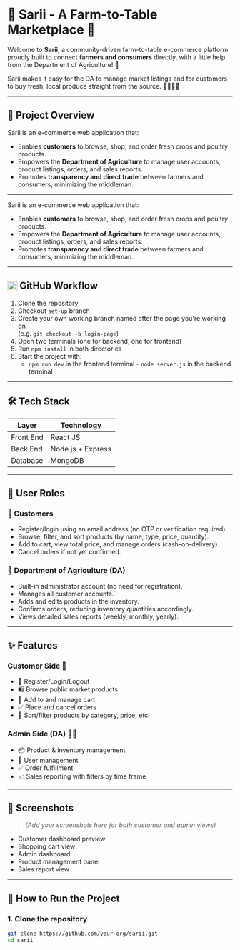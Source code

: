 # 🌾 Sarii - A Farm-to-Table Marketplace 🌾

Welcome to **Sarii**, a community-driven farm-to-table e-commerce platform proudly built to connect **farmers and consumers** directly, with a little help from the Department of Agriculture! 💚

Sarii makes it easy for the DA to manage market listings and for customers to buy fresh, local produce straight from the source. 🧑‍🌾🥬🍅

---

## 🚀 Project Overview

Sarii is an e-commerce web application that:

- Enables **customers** to browse, shop, and order fresh crops and poultry products.
- Empowers the **Department of Agriculture** to manage user accounts, product listings, orders, and sales reports.
- Promotes **transparency and direct trade** between farmers and consumers, minimizing the middleman.

---
Sarii is an e-commerce web application that:

- Enables **customers** to browse, shop, and order fresh crops and poultry products.
- Empowers the **Department of Agriculture** to manage user accounts, product listings, orders, and sales reports.
- Promotes **transparency and direct trade** between farmers and consumers, minimizing the middleman.

---

## <img src="https://upload.wikimedia.org/wikipedia/commons/9/91/Octicons-mark-github.svg" width="22" style="vertical-align:middle" /> GitHub Workflow

1. Clone the repository  
2. Checkout `set-up` branch  
3. Create your own working branch named after the page you're working on  
   (e.g. `git checkout -b login-page`)
4. Open two terminals (one for backend, one for frontend)  
5. Run `npm install` in both directories
6. Start the project with:
   - `npm run dev` in the frontend terminal     - `node server.js` in the backend terminal

---

## 🛠️ Tech Stack

| Layer         | Technology         |
|---------------|--------------------|
| Front End     | React JS           |
| Back End      | Node.js + Express  |
| Database      | MongoDB            |

---

## 👥 User Roles

### 👤 Customers
- Register/login using an email address (no OTP or verification required).
- Browse, filter, and sort products (by name, type, price, quantity).
- Add to cart, view total price, and manage orders (cash-on-delivery).
- Cancel orders if not yet confirmed.

### 🛒 Department of Agriculture (DA)
- Built-in administrator account (no need for registration).
- Manages all customer accounts.
- Adds and edits products in the inventory.
- Confirms orders, reducing inventory quantities accordingly.
- Views detailed sales reports (weekly, monthly, yearly).

---

## ✨ Features

### Customer Side 🌽
- 🧾 Register/Login/Logout
- 🛍️ Browse public market products
- 🛒 Add to and manage cart
- ✅ Place and cancel orders
- 🔎 Sort/filter products by category, price, etc.

### Admin Side (DA) 🧑‍🌾
- 📦 Product & inventory management
- 👥 User management
- ✅ Order fulfillment
- 📈 Sales reporting with filters by time frame

---

## 📸 Screenshots

> _(Add your screenshots here for both customer and admin views)_

- Customer dashboard preview
- Shopping cart view
- Admin dashboard
- Product management panel
- Sales report view

---

## 🚧 How to Run the Project

### 1. Clone the repository
```bash
git clone https://github.com/your-org/sarii.git
cd sarii
